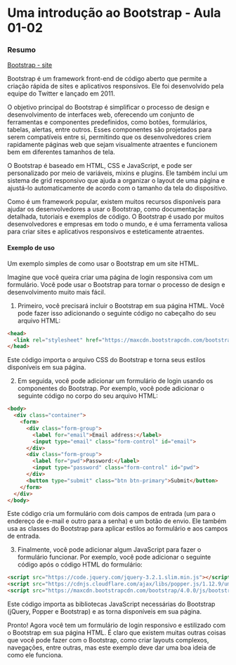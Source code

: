 <!--
Antes de publicar a issue, lembre-se de clicar na aba "Preview", para visualizar se a formatação está correta =)
-->

<!-- Escreva/insira as imagens após essa linha -->

# Uma introdução ao Bootstrap - Aula 01-02

### Resumo

[Bootstrap - site](https://getbootstrap.com/)

Bootstrap é um framework front-end de código aberto que permite a criação rápida de sites e aplicativos responsivos. Ele foi desenvolvido pela equipe do Twitter e lançado em 2011.

O objetivo principal do Bootstrap é simplificar o processo de design e desenvolvimento de interfaces web, oferecendo um conjunto de ferramentas e componentes predefinidos, como botões, formulários, tabelas, alertas, entre outros. Esses componentes são projetados para serem compatíveis entre si, permitindo que os desenvolvedores criem rapidamente páginas web que sejam visualmente atraentes e funcionem bem em diferentes tamanhos de tela.

O Bootstrap é baseado em HTML, CSS e JavaScript, e pode ser personalizado por meio de variáveis, mixins e plugins. Ele também inclui um sistema de grid responsivo que ajuda a organizar o layout de uma página e ajustá-lo automaticamente de acordo com o tamanho da tela do dispositivo.

Como é um framework popular, existem muitos recursos disponíveis para ajudar os desenvolvedores a usar o Bootstrap, como documentação detalhada, tutoriais e exemplos de código. O Bootstrap é usado por muitos desenvolvedores e empresas em todo o mundo, e é uma ferramenta valiosa para criar sites e aplicativos responsivos e esteticamente atraentes.

#### Exemplo de uso

Um exemplo simples de como usar o Bootstrap em um site HTML.

Imagine que você queira criar uma página de login responsiva com um formulário. Você pode usar o Bootstrap para tornar o processo de design e desenvolvimento muito mais fácil.

1. Primeiro, você precisará incluir o Bootstrap em sua página HTML. Você pode fazer isso adicionando o seguinte código no cabeçalho do seu arquivo HTML:

```html
<head>
  <link rel="stylesheet" href="https://maxcdn.bootstrapcdn.com/bootstrap/4.0.0/css/bootstrap.min.css">
</head>
```

Este código importa o arquivo CSS do Bootstrap e torna seus estilos disponíveis em sua página.

2. Em seguida, você pode adicionar um formulário de login usando os componentes do Bootstrap. Por exemplo, você pode adicionar o seguinte código no corpo do seu arquivo HTML:

```html
<body>
  <div class="container">
    <form>
      <div class="form-group">
        <label for="email">Email address:</label>
        <input type="email" class="form-control" id="email">
      </div>
      <div class="form-group">
        <label for="pwd">Password:</label>
        <input type="password" class="form-control" id="pwd">
      </div>
      <button type="submit" class="btn btn-primary">Submit</button>
    </form>
  </div>
</body>
```

Este código cria um formulário com dois campos de entrada (um para o endereço de e-mail e outro para a senha) e um botão de envio. Ele também usa as classes do Bootstrap para aplicar estilos ao formulário e aos campos de entrada.

3. Finalmente, você pode adicionar algum JavaScript para fazer o formulário funcionar. Por exemplo, você pode adicionar o seguinte código após o código HTML do formulário:

```html
<script src="https://code.jquery.com/jquery-3.2.1.slim.min.js"></script>
<script src="https://cdnjs.cloudflare.com/ajax/libs/popper.js/1.12.9/umd/popper.min.js"></script>
<script src="https://maxcdn.bootstrapcdn.com/bootstrap/4.0.0/js/bootstrap.min.js"></script>
```

Este código importa as bibliotecas JavaScript necessárias do Bootstrap (jQuery, Popper e Bootstrap) e as torna disponíveis em sua página.

Pronto! Agora você tem um formulário de login responsivo e estilizado com o Bootstrap em sua página HTML. É claro que existem muitas outras coisas que você pode fazer com o Bootstrap, como criar layouts complexos, navegações, entre outras, mas este exemplo deve dar uma boa ideia de como ele funciona.
